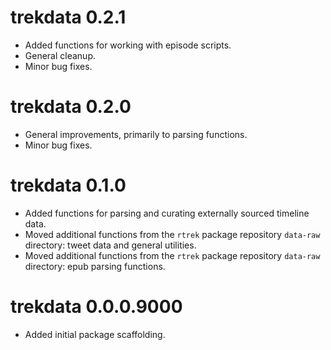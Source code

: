 # trekdata 0.2.1

* Added functions for working with episode scripts.
* General cleanup.
* Minor bug fixes.

# trekdata 0.2.0

* General improvements, primarily to parsing functions.
* Minor bug fixes.

# trekdata 0.1.0

* Added functions for parsing and curating externally sourced timeline data.
* Moved additional functions from the `rtrek` package repository `data-raw` directory: tweet data and general utilities.
* Moved additional functions from the `rtrek` package repository `data-raw` directory: epub parsing functions.

# trekdata 0.0.0.9000

* Added initial package scaffolding.
